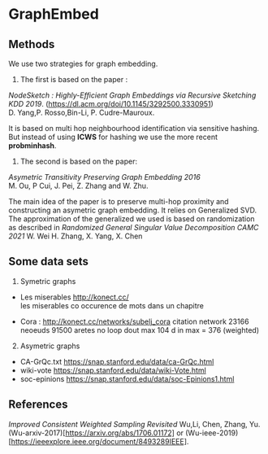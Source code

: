 # GraphEmbed


## Methods

We use two strategies for graph embedding.
1. The first is based on the paper : 

*NodeSketch : Highly-Efficient Graph Embeddings via Recursive Sketching KDD 2019*.  (<https://dl.acm.org/doi/10.1145/3292500.3330951>)  
    D. Yang,P. Rosso,Bin-Li, P. Cudre-Mauroux. 

It is based on multi hop neighbourhood identification via sensitive hashing. But instead of using **ICWS** for hashing we use the more recent **probminhash**.

1. The second is based on the paper:
   
*Asymetric Transitivity Preserving Graph Embedding 2016*  
    M. Ou, P Cui, J. Pei, Z. Zhang and W. Zhu.

The main idea of the paper is to preserve multi-hop proximity and constructing an asymetric graph embedding. 
It relies on Generalized SVD. The approximation of the generalized we used is based on randomization 
as described in 
*Randomized General Singular Value Decomposition CAMC 2021*
    W. Wei H. Zhang, X. Yang, X. Chen


## Some data sets

1. Symetric graphs 

* Les miserables  http://konect.cc/   
    les miserables  co occurence de mots dans un chapitre

* Cora : http://konect.cc/networks/subelj_cora
    citation network 23166 neoeuds 91500 aretes  no loop  dout max 104 d in max = 376 (weighted)


2. Asymetric graphs
   
* CA-GrQc.txt       <https://snap.stanford.edu/data/ca-GrQc.html>
*   wiki-vote       <https://snap.stanford.edu/data/wiki-Vote.html>
*   soc-epinions    <https://snap.stanford.edu/data/soc-Epinions1.html>
   
## References

*Improved Consistent Weighted Sampling Revisited*
Wu,Li, Chen, Zhang, Yu. (Wu-arxiv-2017)[https://arxiv.org/abs/1706.01172] or 
(Wu-ieee-2019)[https://ieeexplore.ieee.org/document/8493289IEEE].